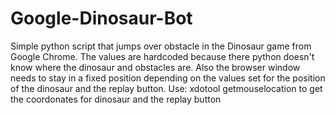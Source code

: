 # Google-Dinosaur-Bot
Simple python script that jumps over obstacle in the Dinosaur game from Google Chrome. The values are hardcoded because there python doesn't know where the dinosaur and obstacles are.
Also the browser window needs to stay in a fixed position depending on the values set for the position of the dinosaur and the replay button.
Use: xdotool getmouselocation to get the coordonates for dinosaur and the replay button
